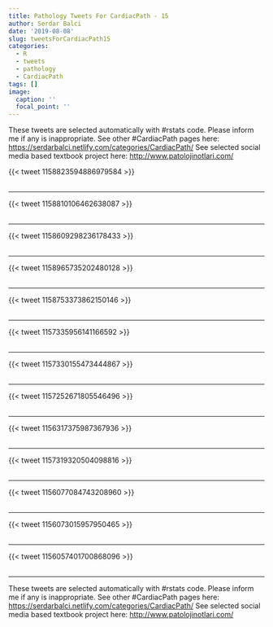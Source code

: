 ```yaml
---
title: Pathology Tweets For CardiacPath - 15
author: Serdar Balci
date: '2019-08-08'
slug: tweetsForCardiacPath15
categories:
  - R
  - tweets
  - pathology
  - CardiacPath
tags: []
image:
  caption: ''
  focal_point: ''
---
```



These tweets are selected automatically with #rstats code. Please inform me if any is inappropriate.
See other #CardiacPath pages here: https://serdarbalci.netlify.com/categories/CardiacPath/ 
See selected social media based textbook project here: http://www.patolojinotlari.com/

{{< tweet 1158823594886979584 >}}
<br>
<br>
<hr>
{{< tweet 1158810106462638087 >}}
<br>
<br>
<hr>
{{< tweet 1158609298236178433 >}}
<br>
<br>
<hr>
{{< tweet 1158965735202480128 >}}
<br>
<br>
<hr>
{{< tweet 1158753373862150146 >}}
<br>
<br>
<hr>
{{< tweet 1157335956141166592 >}}
<br>
<br>
<hr>
{{< tweet 1157330155473444867 >}}
<br>
<br>
<hr>
{{< tweet 1157252671805546496 >}}
<br>
<br>
<hr>
{{< tweet 1156317375987367936 >}}
<br>
<br>
<hr>
{{< tweet 1157319320504098816 >}}
<br>
<br>
<hr>
{{< tweet 1156077084743208960 >}}
<br>
<br>
<hr>
{{< tweet 1156073015957950465 >}}
<br>
<br>
<hr>
{{< tweet 1156057401700868096 >}}
<br>
<br>
<hr>


These tweets are selected automatically with #rstats code. Please inform me if any is inappropriate.
See other #CardiacPath pages here: https://serdarbalci.netlify.com/categories/CardiacPath/ 
See selected social media based textbook project here: http://www.patolojinotlari.com/
